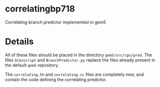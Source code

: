 # correlatingbp718
Correlating branch predictor implemented in gem5

# Details
All of these files should be placed in the directory `gem5/src/cpu/pred`.
The files `SConscript` and `BranchPredictor.py` replace the files already present in the default `gem5` repository.

The `correlating.hh` and `correlating.cc` files are completely new, and contain the code defining the correlating predictor.

